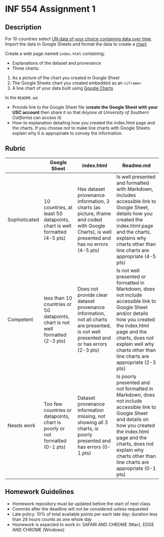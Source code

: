 # INF 554 Assignment 1

## Description

For 10 countries select [UN data of your choice containing data over time](http://data.un.org). Import the data in Google Sheets and format the data to create a [chart](https://support.google.com/docs/answer/63728). 

Create a web page named `index.html` containing:

- Explanations of the dataset and provenance
- Three charts:
 1. As a picture of the chart you created in Google Sheet
 2. The Google Sheets chart you created embedded as an `<iframe>`
 3. A line chart of your data built using [Google Charts](https://developers.google.com/chart/interactive/docs/)

In the `README.md`:

- Provide link to the Google Sheet file (__create the Google Sheet with your USC account__ then share it so that _Anyone at University of Southern California_ can access it)
- How-to explanation detailing how you created the index.html page and the charts. If you choose not to make line charts with Google Sheets explain why it is appropriate to convey the information.

## Rubric

|               | Google Sheet | index.html | Readme.md |
| ------------- | ------------ | ---------- | --------- |
| Sophisticated | 10 countries, at least 50 datapoints, chart is well formatted (4-5 pts) | Has dataset provenance information, 3 charts (as picture, iframe and coded with Google Charts), is well presented and has no errors (4-5 pts) | Is well presented and formatted with Markdown, includes accessible link to Google Sheet, details how you created the index.html page and the charts, explains why charts other than line charts are appropriate (4-5 pts) |
| Competent     | less than 10 countries or 50 datapoints, chart is not well formatted (2-3 pts) | Does not provide clear  dataset provenance information, not all charts are presented, is not well presented and or has errors (2-3 pts) | Is not well presented or formatted in Markdown, does not include accessible link to Google Sheet and/or details how you created the index.html page and the charts, does not explain well why charts other than line charts are appropriate (2-3 pts) |
| Needs work    | Too few countries or datapoints, chart is poorly or not formatted (0-1 pts) | Dataset provenance information missing, not showing all 3 charts, is poorly presented and has errors (0-1 pts) | Is poorly presented and not formatted in Markdown, does not include accessible link to Google Sheet and details on how you created the index.html page and the charts, does not explain why charts other than line charts are appropriate (0-1 pts) |

## Homework Guidelines

- Homework repository must be updated before the start of next class
- Commits after the deadline will not be considered unless requested
- Late policy: 10% of total available points per each late day; duration less than 24 hours counts as one whole day
- Homework is expected to work in: SAFARI AND CHROME (Mac), EDGE AND CHROME (Windows)
